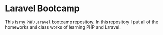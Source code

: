 # Laravel Bootcamp

This is my ```PHP/Laravel``` bootcamp repository. In this repository I put 
all of the homeworks and class works of learning PHP and Laravel.
